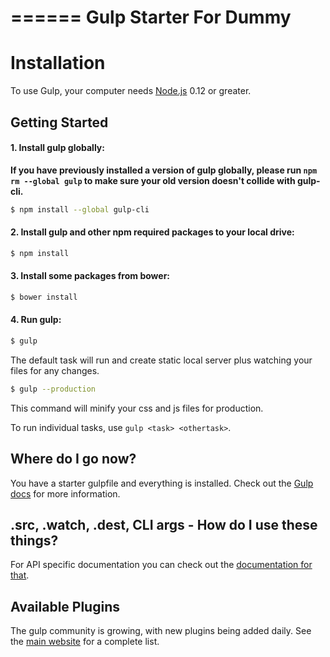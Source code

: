 ======
Gulp Starter For Dummy
======

# Installation

To use Gulp, your computer needs [Node.js](https://nodejs.org/en/) 0.12 or greater.

## Getting Started

#### 1. Install gulp globally:

__If you have previously installed a version of gulp globally, please run `npm rm --global gulp`
to make sure your old version doesn't collide with gulp-cli.__

```sh
$ npm install --global gulp-cli
```

#### 2. Install gulp and other npm required packages to your local drive:

```sh
$ npm install
```

#### 3. Install some packages from bower:

```sh
$ bower install
```

#### 4. Run gulp:

```sh
$ gulp
```

The default task will run and create static local server plus watching your files for any changes.


```sh
$ gulp --production
```
This command will minify your css and js files for production.

To run individual tasks, use `gulp <task> <othertask>`.

## Where do I go now?

You have a starter gulpfile and everything is installed. Check out the [Gulp docs](https://github.com/gulpjs/gulp/tree/master/docs) for more information.

## .src, .watch, .dest, CLI args - How do I use these things?

For API specific documentation you can check out the [documentation for that](https://github.com/gulpjs/gulp/blob/master/docs/API.md).

## Available Plugins

The gulp community is growing, with new plugins being added daily. See the [main website](http://gulpjs.com/plugins/) for a complete list.